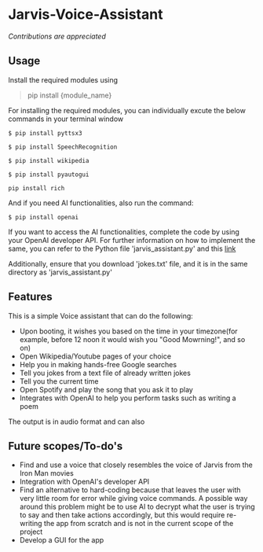 # Jarvis-Voice-Assistant
_Contributions are appreciated_

## Usage
Install the required modules using 
> pip install {module_name}

For installing the required modules, you can individually excute the below commands in your terminal window

```
$ pip install pyttsx3    
```

```
$ pip install SpeechRecognition    
```

```
$ pip install wikipedia    
```

```
$ pip install pyautogui  
```

```
pip install rich
```

And if you need AI functionalities, also run the command: 
```
$ pip install openai    
```

If you want to access the AI functionalities, complete the code by using your OpenAI developer API. For further information on how to implement the same, you can refer to the Python file 'jarvis_assistant.py' and this [link](https://platform.openai.com/docs/api-reference/introduction?lang=python)

Additionally, ensure that you download 'jokes.txt' file, and it is in the same directory as 'jarvis_assistant.py'

## Features 
This is a simple Voice assistant that can do the following:
* Upon booting, it wishes you based on the time in your timezone(for example, before 12 noon it would wish you "Good Mowrning!", and so on)
* Open Wikipedia/Youtube pages of your choice
* Help you in making hands-free Google searches
* Tell you jokes from a text file of already written jokes
* Tell you the current time
* Open Spotify and play the song that you ask it to play
* Integrates with OpenAI to help you perform tasks such as writing a poem

The output is in audio format and can also 

## Future scopes/To-do's
* Find and use a voice that closely resembles the voice of Jarvis from the Iron Man movies
* Integration with OpenAI's developer API
* Find an alternative to hard-coding because that leaves the user with very little room for error while giving voice commands. A possible way around this problem might be to use AI to decrypt what the user is trying to say and then take actions accordingly, but this would require re-writing the app from scratch and is not in the current scope of the project
* Develop a GUI for the app 
  
